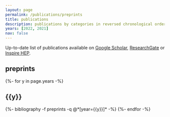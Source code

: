 ```yaml
---
layout: page
permalink: /publications/preprints
title: publications
description: publications by categories in reversed chronological order.
years: [2022, 2021]
nav: false
---
```

<!-- _pages/preprints.md -->
<div class="publications">

  Up-to-date list of publications available on <a href="https://scholar.google.com/citations?user=Ufpa6SIAAAAJ">Google Scholar</a>, <a href="https://www.researchgate.net/profile/Matteo-Barbetti">ResearchGate</a> or <a href="https://inspirehep.net/authors/1908127">Inspire HEP</a>.

  <h2 class="pub-type">preprints</h2>
  {%- for y in page.years -%}
    <h2 class="year">{{y}}</h2>
    {%- bibliography -f preprints -q @*[year={{y}}]* -%}
  {%- endfor -%}

</div>
